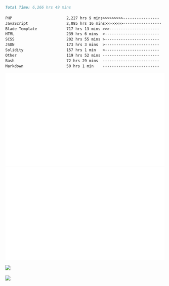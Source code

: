 <!--START_SECTION:waka-->

```markdown
Total Time: 6,266 hrs 49 mins

PHP                        2,227 hrs 9 mins>>>>>>>>>----------------   34.87 %
JavaScript                 2,085 hrs 16 mins>>>>>>>>-----------------   32.65 %
Blade Template             717 hrs 13 mins >>>----------------------   11.23 %
HTML                       239 hrs 6 mins  >------------------------   03.74 %
SCSS                       202 hrs 55 mins >------------------------   03.18 %
JSON                       173 hrs 3 mins  >------------------------   02.71 %
Solidity                   157 hrs 1 min   >------------------------   02.46 %
Other                      119 hrs 52 mins -------------------------   01.88 %
Bash                       72 hrs 29 mins  -------------------------   01.14 %
Markdown                   50 hrs 1 min    -------------------------   00.78 %
```

<!--END_SECTION:waka-->

![](https://raw.githubusercontent.com/DrMaxis/github-stats-transparent/output/generated/overview.svg)
![](https://raw.githubusercontent.com/DrMaxis/github-stats-transparent/output/generated/languages.svg)

![](https://git-readme-stats-drmaxis-projects.vercel.app/api?username=drmaxis&show_icons=true&theme=outrun&count_private=true&show=reviews,discussions_started,discussions_answered,prs_merged,prs_merged_percentage&custom_title=2024%20Github%20Rank)
 
<a href="https://count.getloli.com/"><img src="https://count.getloli.com/get/@:maxis-the-alchemist?theme=rule34"></a>
<!-- https://count.getloli.com/get/@alchemist?theme=rule34 -->
<br>
